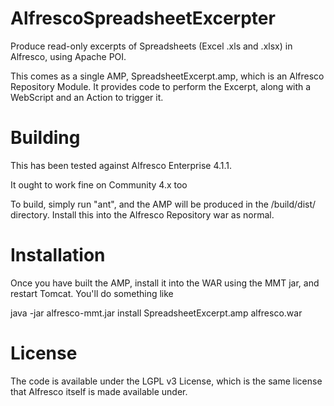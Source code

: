 AlfrescoSpreadsheetExcerpter
============================

Produce read-only excerpts of Spreadsheets (Excel .xls and .xlsx) in
Alfresco, using Apache POI.

This comes as a single AMP, SpreadsheetExcerpt.amp, which is an Alfresco
Repository Module. It provides code to perform the Excerpt, along with
a WebScript and an Action to trigger it.

Building
========
This has been tested against Alfresco Enterprise 4.1.1.

It ought to work fine on Community 4.x too

To build, simply run "ant", and the AMP will be produced in the /build/dist/ 
directory. Install this into the Alfresco Repository war as normal.

Installation
============
Once you have built the AMP, install it into the WAR using the MMT jar, and 
restart Tomcat. You'll do something like

   java -jar alfresco-mmt.jar install SpreadsheetExcerpt.amp alfresco.war

License
=======
The code is available under the LGPL v3 License, which is the same license
that Alfresco itself is made available under.
